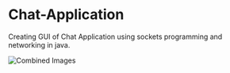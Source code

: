 # Chat-Application
Creating GUI of Chat Application using sockets programming and networking in java.


![Combined Images](https://user-images.githubusercontent.com/95848665/200626745-8e12dfab-5e5e-4650-ae3a-297b515f63db.jpg)
